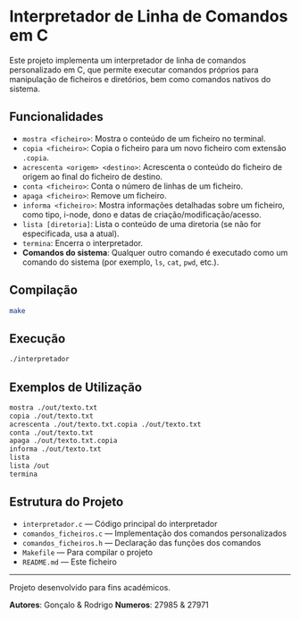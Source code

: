 # Interpretador de Linha de Comandos em C

Este projeto implementa um interpretador de linha de comandos personalizado em C, que permite executar comandos próprios para manipulação de ficheiros e diretórios, bem como comandos nativos do sistema.

## Funcionalidades

- `mostra <ficheiro>`: Mostra o conteúdo de um ficheiro no terminal.
- `copia <ficheiro>`: Copia o ficheiro para um novo ficheiro com extensão `.copia`.
- `acrescenta <origem> <destino>`: Acrescenta o conteúdo do ficheiro de origem ao final do ficheiro de destino.
- `conta <ficheiro>`: Conta o número de linhas de um ficheiro.
- `apaga <ficheiro>`: Remove um ficheiro.
- `informa <ficheiro>`: Mostra informações detalhadas sobre um ficheiro, como tipo, i-node, dono e datas de criação/modificação/acesso.
- `lista [diretoria]`: Lista o conteúdo de uma diretoria (se não for especificada, usa a atual).
- `termina`: Encerra o interpretador.
- **Comandos do sistema**: Qualquer outro comando é executado como um comando do sistema (por exemplo, `ls`, `cat`, `pwd`, etc.).

## Compilação

```sh
make
```

## Execução

```sh
./interpretador
```

## Exemplos de Utilização

```sh
mostra ./out/texto.txt
copia ./out/texto.txt
acrescenta ./out/texto.txt.copia ./out/texto.txt
conta ./out/texto.txt
apaga ./out/texto.txt.copia
informa ./out/texto.txt
lista
lista /out
termina
```

## Estrutura do Projeto

- `interpretador.c` — Código principal do interpretador
- `comandos_ficheiros.c` — Implementação dos comandos personalizados
- `comandos_ficheiros.h` — Declaração das funções dos comandos
- `Makefile` — Para compilar o projeto
- `README.md` — Este ficheiro

---

Projeto desenvolvido para fins académicos.

**Autores**: Gonçalo & Rodrigo
**Numeros**: 27985 & 27971
